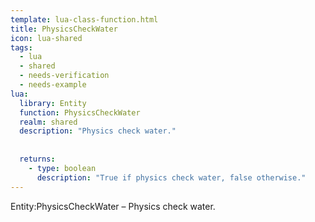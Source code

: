 ```yaml
---
template: lua-class-function.html
title: PhysicsCheckWater
icon: lua-shared
tags:
  - lua
  - shared
  - needs-verification
  - needs-example
lua:
  library: Entity
  function: PhysicsCheckWater
  realm: shared
  description: "Physics check water."
  
  
  returns:
    - type: boolean
      description: "True if physics check water, false otherwise."
---
```


<div class="lua__search__keywords">
Entity:PhysicsCheckWater &#x2013; Physics check water.
</div>

